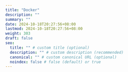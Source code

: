 ```yaml
---
title: "Docker"
description: ""
summary: ""
date: 2024-10-18T20:27:56+08:00
lastmod: 2024-10-18T20:27:56+08:00
weight: 303
draft: false
seo:
  title: "" # custom title (optional)
  description: "" # custom description (recommended)
  canonical: "" # custom canonical URL (optional)
  noindex: false # false (default) or true
---
```

